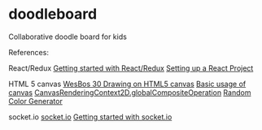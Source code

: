 # doodleboard
Collaborative doodle board for kids



References:

React/Redux
[Getting started with React/Redux](https://codeburst.io/setting-up-a-react-project-from-scratch-d62f38ab6d97)
[Setting up a React Project](http://ccoenraets.github.io/es6-tutorial-react/setup/)

HTML 5 canvas
[WesBos 30 Drawing on HTML5 canvas](https://courses.wesbos.com/account/access/5aad96964f754d18086b4cbe/view/194129962)
[Basic usage of canvas](https://developer.mozilla.org/en-US/docs/Web/API/Canvas_API/Tutorial/Basic_usage)
[CanvasRenderingContext2D.globalCompositeOperation](https://developer.mozilla.org/en-US/docs/Web/API/CanvasRenderingContext2D/globalCompositeOperation)
[Random Color Generator](https://www.paulirish.com/2009/random-hex-color-code-snippets/)

socket.io
[socket.io](https://socket.io/)
[Getting started with socket.io](http://www.programwitherik.com/getting-started-with-socket-io-node-js-and-express/)
